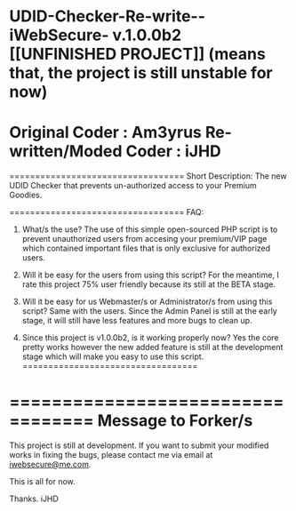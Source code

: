 UDID-Checker-Re-write--iWebSecure-
v.1.0.0b2
[[UNFINISHED PROJECT]]
(means that, the project is still unstable for now)
==================================
Original Coder : Am3yrus
Re-written/Moded Coder : iJHD
==================================
==================================
Short Description:
The new UDID Checker that prevents un-authorized access to your Premium Goodies.

==================================
FAQ:
 1. What/s the use?
  The use of this simple open-sourced PHP script is to prevent unauthorized users from accesing your
premium/VIP page which contained important files that is only exclusive for authorized users.

 2. Will it be easy for the users from using this script?
  For the meantime, I rate this project 75% user friendly because its still at the BETA stage.

 3. Will it be easy for us Webmaster/s or Administrator/s from using this script?
  Same with the users. Since the Admin Panel is still at the early stage, it will still have less features
and more bugs to clean up.

 4. Since this project is v1.0.0b2, is it working properly now?
  Yes the core pretty works however the new added feature is still at the development stage which will make
you easy to use this script.
==================================

==================================
Message to Forker/s
==================================

This project is still at development. If you want to submit your modified works in fixing the bugs, please contact
me via email at iwebsecure@me.com.

This is all for now.

Thanks.
iJHD